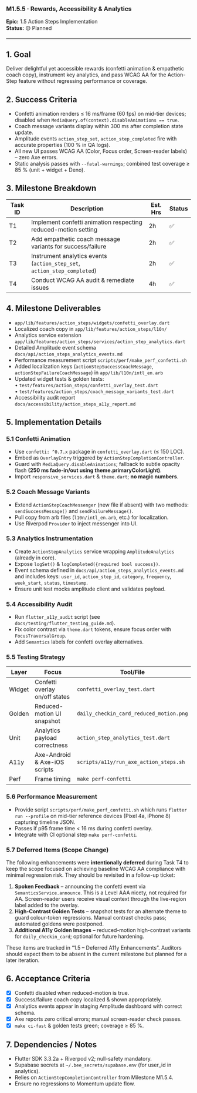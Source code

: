 ### M1.5.5 · Rewards, Accessibility & Analytics

**Epic:** 1.5 Action Steps Implementation\
**Status:** 🟡 Planned

---

## 1. Goal

Deliver delightful yet accessible rewards (confetti animation & empathetic coach
copy), instrument key analytics, and pass WCAG AA for the Action-Step feature
without regressing performance or coverage.

## 2. Success Criteria

- Confetti animation renders ≤ 16 ms/frame (60 fps) on mid-tier devices;
  disabled when `MediaQuery.of(context).disableAnimations == true`.
- Coach message variants display within 300 ms after completion state update.
- Amplitude events `action_step_set`, `action_step_completed` fire with accurate
  properties (100 % in QA logs).
- All new UI passes WCAG AA (Color, Focus order, Screen-reader labels) – zero
  Axe errors.
- Static analysis passes with `--fatal-warnings`; combined test coverage ≥ 85 %
  (unit + widget + Deno).

## 3. Milestone Breakdown

| Task ID | Description                                                              | Est. Hrs | Status |
| ------- | ------------------------------------------------------------------------ | -------- | ------ |
| T1      | Implement confetti animation respecting reduced-motion setting           | 2h       | ✅     |
| T2      | Add empathetic coach message variants for success/failure                | 2h       | ✅     |
| T3      | Instrument analytics events (`action_step_set`, `action_step_completed`) | 2h       | ✅     |
| T4      | Conduct WCAG AA audit & remediate issues                                 | 4h       | ✅     |

## 4. Milestone Deliverables

- `app/lib/features/action_steps/widgets/confetti_overlay.dart`
- Localized coach copy in `app/lib/features/action_steps/l10n/`
- Analytics service extension
  `app/lib/features/action_steps/services/action_step_analytics.dart`
- Detailed Amplitude event schema `docs/api/action_steps_analytics_events.md`
- Performance measurement script `scripts/perf/make_perf_confetti.sh`
- Added localization keys (`actionStepSuccessCoachMessage`,
  `actionStepFailureCoachMessage`) in `app/lib/l10n/intl_en.arb`
- Updated widget tests & golden tests:\
  • `test/features/action_steps/confetti_overlay_test.dart`\
  • `test/features/action_steps/coach_message_variants_test.dart`
- Accessibility audit report `docs/accessibility/action_steps_a11y_report.md`

## 5. Implementation Details

### 5.1 Confetti Animation

- Use `confetti: ^0.7.x` package in `confetti_overlay.dart` (≤ 150 LOC).
- Embed as `OverlayEntry` triggered by `ActionStepCompletionController`.
- Guard with `MediaQuery.disableAnimations`; fallback to subtle opacity flash
  **(250 ms fade-in/out using theme.primaryColorLight)**.
- Import `responsive_services.dart` & `theme.dart`; **no magic numbers**.

### 5.2 Coach Message Variants

- Extend `ActionStepCoachMessenger` (new file if absent) with two methods:\
  `sendSuccessMessage()` and `sendFailureMessage()`.
- Pull copy from arb files (`l10n/intl_en.arb`, etc.) for localization.
- Use Riverpod `Provider` to inject messenger into UI.

### 5.3 Analytics Instrumentation

- Create `ActionStepAnalytics` service wrapping `AmplitudeAnalytics` (already in
  core).
- Expose `logSet()` & `logCompleted({required bool success})`.
- Event schema defined in `docs/api/action_steps_analytics_events.md` and
  includes keys: `user_id`, `action_step_id`, `category`, `frequency`,
  `week_start`, `status`, `timestamp`.
- Ensure unit test mocks amplitude client and validates payload.

### 5.4 Accessibility Audit

- Run `flutter_a11y_audit` script (see `docs/testing/flutter_testing_guide.md`).
- Fix color contrast via `theme.dart` tokens, ensure focus order with
  `FocusTraversalGroup`.
- Add `Semantics` labels for confetti overlay alternatives.

### 5.5 Testing Strategy

| Layer  | Focus                          | Tool/File                               |
| ------ | ------------------------------ | --------------------------------------- |
| Widget | Confetti overlay on/off states | `confetti_overlay_test.dart`            |
| Golden | Reduced-motion UI snapshot     | `daily_checkin_card_reduced_motion.png` |
| Unit   | Analytics payload correctness  | `action_step_analytics_test.dart`       |
| A11y   | Axe-Android & Axe-iOS scripts  | `scripts/a11y/run_axe_action_steps.sh`  |
| Perf   | Frame timing                   | `make perf-confetti`                    |

### 5.6 Performance Measurement

- Provide script `scripts/perf/make_perf_confetti.sh` which runs
  `flutter run --profile` on mid-tier reference devices (Pixel 4a, iPhone 8)
  capturing timeline JSON.
- Passes if p95 frame time < 16 ms during confetti overlay.
- Integrate with CI optional step `make perf-confetti`.

### 5.7 Deferred Items (Scope Change)

The following enhancements were **intentionally deferred** during Task T4 to
keep the scope focused on achieving baseline WCAG AA compliance with minimal
regression risk. They should be revisited in a follow-up ticket:

1. **Spoken Feedback** – announcing the confetti event via
   `SemanticsService.announce`. This is a Level AAA nicety, not required for AA.
   Screen-reader users receive visual context through the live-region label
   added to the overlay.
2. **High-Contrast Golden Tests** – snapshot tests for an alternate theme to
   guard colour-token regressions. Manual contrast checks pass; automated
   goldens were postponed.
3. **Additional A11y Golden Images** – reduced-motion high-contrast variants for
   `daily_checkin_card`; optional for future hardening.

These items are tracked in “1.5 – Deferred A11y Enhancements”. Auditors should
expect them to be absent in the current milestone but planned for a later
iteration.

## 6. Acceptance Criteria

- [x] Confetti disabled when reduced-motion is true.
- [x] Success/failure coach copy localized & shown appropriately.
- [x] Analytics events appear in staging Amplitude dashboard with correct
      schema.
- [x] Axe reports zero critical errors; manual screen-reader check passes.
- [x] `make ci-fast` & golden tests green; coverage ≥ 85 %.

## 7. Dependencies / Notes

- Flutter SDK 3.3.2a + Riverpod v2; null-safety mandatory.
- Supabase secrets at `~/.bee_secrets/supabase.env` (for user_id in analytics).
- Relies on `ActionStepCompletionController` from Milestone M1.5.4.
- Ensure no regressions to Momentum update flow.
